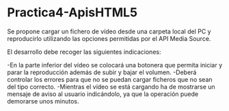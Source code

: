 # Practica4-ApisHTML5

Se propone cargar un fichero de vídeo desde una carpeta local del PC y reproducirlo utilizando las opciones permitidas por el API Media Source.

El desarrollo debe recoger las siguientes indicaciones:

  -En la parte inferior del vídeo se colocará una botonera que permita iniciar y parar la reproducción además de subir y bajar el volumen.
  -Deberá controlar los errores para que no se puedan cargar ficheros que no sean del tipo correcto.
  -Mientras el vídeo se está cargando ha de mostrarse un mensaje de aviso al usuario indicándolo, ya que la operación puede demorarse unos minutos.
